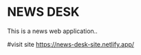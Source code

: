 # NEWS DESK 

This is a news web application..





#visit site 
https://news-desk-site.netlify.app/
